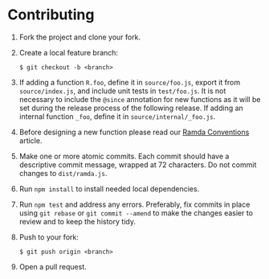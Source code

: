 # Contributing

1.  Fork the project and clone your fork.

1.  Create a local feature branch:

        $ git checkout -b <branch>

1.  If adding a function `R.foo`, define it in `source/foo.js`, export it from
    `source/index.js`, and include unit tests in `test/foo.js`. It is not necessary
    to include the `@since` annotation for new functions as it will be set
    during the release process of the following release. If adding an internal
    function `_foo`, define it in `source/internal/_foo.js`.

1.  Before designing a new function please read our [Ramda Conventions](https://github.com/ramda/ramda/wiki/Ramda-Conventions) article.

1.  Make one or more atomic commits. Each commit should have a descriptive
    commit message, wrapped at 72 characters. Do not commit changes to
    `dist/ramda.js`.

1.  Run `npm install` to install needed local dependencies.

1.  Run `npm test` and address any errors.  Preferably, fix commits in place
    using `git rebase` or `git commit --amend` to make the changes easier to
    review and to keep the history tidy.

1.  Push to your fork:

        $ git push origin <branch>

1.  Open a pull request.
